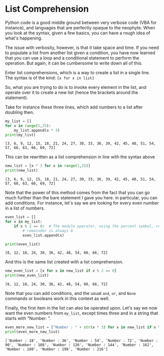 # List Comprehension

Python code is a good middle ground between very verbose code (VBA for instance), and languages that are 
perfectly opaque to the neophyte. When you look at the syntax, given a few basics, you can have a rough idea of 
what's happening.

The issue with verbosity, however, is that it take space and time. If you need to populate a list from another list 
given a condition, you have now learned that you can use a loop and a conditional statement to perform the operation.
But again, it can be cumbersome to write down all of this.

Enter list comprehensions, which is a way to create a list in a single line. The syntax is of the kind:
`[x for x in list]`

So, what you are trying to do is to invoke every element in the list, and operate over it to create a new list 
(hence the brackets around the statement).

Take for instance these three lines, which add numbers to a list after doubling then.


```python
my_list = []
for x in range(1,25):
    my_list.append(x * 3)
print(my_list)
```

    [3, 6, 9, 12, 15, 18, 21, 24, 27, 30, 33, 36, 39, 42, 45, 48, 51, 54, 57, 60, 63, 66, 69, 72]


This can be rewritten as a list comprehension in line with the syntax above


```python
new_list = [x * 3 for x in range(1,25)]
print(new_list)
```

    [3, 6, 9, 12, 15, 18, 21, 24, 27, 30, 33, 36, 39, 42, 45, 48, 51, 54, 57, 60, 63, 66, 69, 72]


Note that the power of this method comes from the fact that you can go much further than the bare statement I gave 
you here. in particular,  you can add conditions. For instance, let's say we are looking for every even number in a list of numbers.


```python
even_list = []
for x in my_list:
    if x % 2 == 0:  # The modulo operator, using the percent symbol, returns the remainder of a division. Every even number's 
        # remainder is always 0
        even_list.append(x)

print(even_list)
```

    [6, 12, 18, 24, 30, 36, 42, 48, 54, 60, 66, 72]


And this is the same list created with a list comprehension.


```python
new_even_list = [x for x in new_list if x % 2 == 0]
print(new_even_list)
```

    [6, 12, 18, 24, 30, 36, 42, 48, 54, 60, 66, 72]


Note that you can add conditions, and the usual `and`, `or`, and `None` commands or booleans work in this context as 
well.

Finally, the first item in the list can also be operated upon. Let's say we now want the even numbers from `my_list`,
except times three and in a string that starts with "Number: ".


```python
even_more_new_list = ["Number : " + str(x * 3) for x in new_list if x % 2 == 0]
print(even_more_new_list)
```

    ['Number : 18', 'Number : 36', 'Number : 54', 'Number : 72', 'Number : 90', 'Number : 108', 'Number : 126', 'Number : 144', 'Number : 162', 'Number : 180', 'Number : 198', 'Number : 216']

